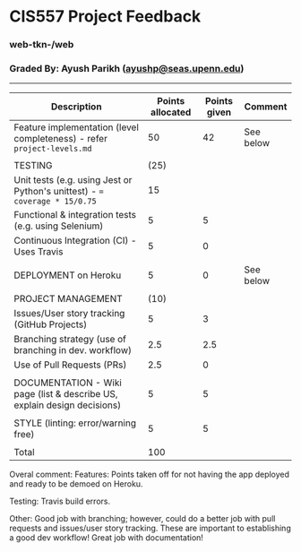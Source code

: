 
# CIS557 Project Feedback
### web-tkn-/web
### Graded By: Ayush Parikh (ayushp@seas.upenn.edu)
---
| Description                                                                | Points allocated | Points given | Comment |
| -------------------------------------------------------------------------- | ---------------- | ------------ | ------- |
| Feature implementation (level completeness) - refer `project-levels.md`    | 50               | 42           | See below
|                                                                            |                  |              |
| TESTING                                                                    | (25)             |              |
| Unit tests (e.g. using Jest or Python's unittest) - `= coverage * 15/0.75` | 15               |              |
| Functional & integration tests (e.g. using Selenium)                       | 5                | 5            |
| Continuous Integration (CI) - Uses Travis                                  | 5                | 0            |
|                                                                            |                  |              |
| DEPLOYMENT on Heroku                                                       | 5                | 0            | See below
|                                                                            |                  |              |
| PROJECT MANAGEMENT                                                         | (10)             |              |
| Issues/User story tracking (GitHub Projects)                               | 5                | 3            |
| Branching strategy (use of branching in dev. workflow)                     | 2.5              | 2.5          |
| Use of Pull Requests (PRs)                                                 | 2.5              | 0            |
|                                                                            |                  |              |
| DOCUMENTATION - Wiki page (list & describe US, explain design decisions)   | 5                | 5            |
|                                                                            |                  |              |
| STYLE (linting: error/warning free)                                        | 5                | 5            |
|                                                                            |                  |              |
| Total                                                                      | 100              |              |

Overal comment: 
Features: Points taken off for not having the app deployed and ready to be demoed on Heroku. 

Testing: Travis build errors.

Other: Good job with branching; however, could do a better job with pull requests and issues/user story tracking. These are important 
to establishing a good dev workflow! Great job with documentation!

